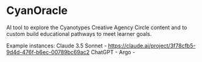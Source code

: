 # CyanOracle
AI tool to explore the Cyanotypes Creative Agency Circle content and to custom build educational pathways to meet learner goals. 

Example instances:
Claude 3.5 Sonnet - https://claude.ai/project/3f78cfb5-9d4d-476f-b6ec-00789bc69ac2 
ChatGPT - 
Argo - 
